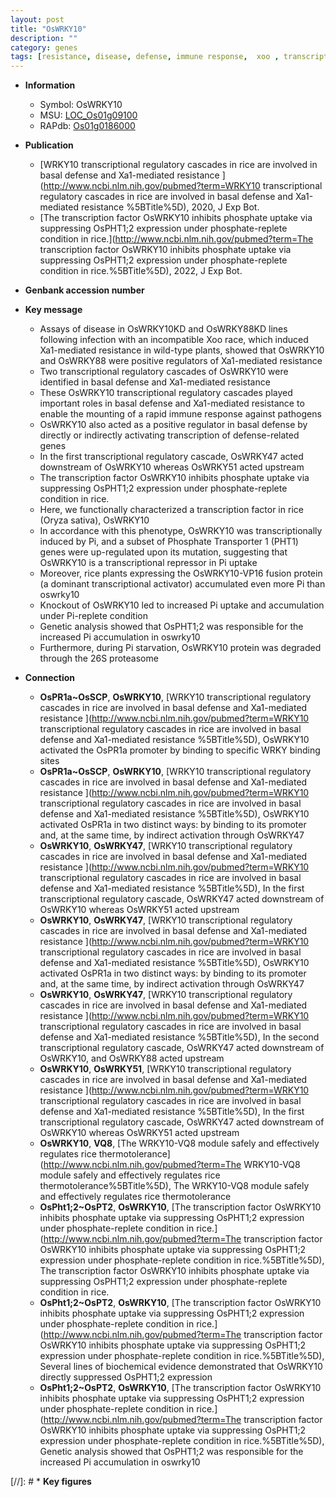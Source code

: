 ```yaml
---
layout: post
title: "OsWRKY10"
description: ""
category: genes
tags: [resistance, disease, defense, immune response,  xoo , transcriptional regulator, transcription factor, transporter, phosphate, transcriptional activator, Pi, pi,  pi , Pi uptake, phosphate transport, transcriptional repressor]
---
```


* **Information**  
    + Symbol: OsWRKY10  
    + MSU: [LOC_Os01g09100](http://rice.uga.edu/cgi-bin/ORF_infopage.cgi?orf=LOC_Os01g09100)  
    + RAPdb: [Os01g0186000](http://rapdb.dna.affrc.go.jp/viewer/gbrowse_details/irgsp1?name=Os01g0186000)  

* **Publication**  
    + [WRKY10 transcriptional regulatory cascades in rice are involved in basal defense and Xa1-mediated resistance ](http://www.ncbi.nlm.nih.gov/pubmed?term=WRKY10 transcriptional regulatory cascades in rice are involved in basal defense and Xa1-mediated resistance %5BTitle%5D), 2020, J Exp Bot.
    + [The transcription factor OsWRKY10 inhibits phosphate uptake via suppressing OsPHT1;2 expression under phosphate-replete condition in rice.](http://www.ncbi.nlm.nih.gov/pubmed?term=The transcription factor OsWRKY10 inhibits phosphate uptake via suppressing OsPHT1;2 expression under phosphate-replete condition in rice.%5BTitle%5D), 2022, J Exp Bot.

* **Genbank accession number**  

* **Key message**  
    + Assays of disease in OsWRKY10KD and OsWRKY88KD lines following infection with an incompatible Xoo race, which induced Xa1-mediated resistance in wild-type plants, showed that OsWRKY10 and OsWRKY88 were positive regulators of Xa1-mediated resistance
    + Two transcriptional regulatory cascades of OsWRKY10 were identified in basal defense and Xa1-mediated resistance
    + These OsWRKY10 transcriptional regulatory cascades played important roles in basal defense and Xa1-mediated resistance to enable the mounting of a rapid immune response against pathogens
    + OsWRKY10 also acted as a positive regulator in basal defense by directly or indirectly activating transcription of defense-related genes
    + In the first transcriptional regulatory cascade, OsWRKY47 acted downstream of OsWRKY10 whereas OsWRKY51 acted upstream
    + The transcription factor OsWRKY10 inhibits phosphate uptake via suppressing OsPHT1;2 expression under phosphate-replete condition in rice.
    + Here, we functionally characterized a transcription factor in rice (Oryza sativa), OsWRKY10
    + In accordance with this phenotype, OsWRKY10 was transcriptionally induced by Pi, and a subset of Phosphate Transporter 1 (PHT1) genes were up-regulated upon its mutation, suggesting that OsWRKY10 is a transcriptional repressor in Pi uptake
    + Moreover, rice plants expressing the OsWRKY10-VP16 fusion protein (a dominant transcriptional activator) accumulated even more Pi than oswrky10
    + Knockout of OsWRKY10 led to increased Pi uptake and accumulation under Pi-replete condition
    + Genetic analysis showed that OsPHT1;2 was responsible for the increased Pi accumulation in oswrky10
    + Furthermore, during Pi starvation, OsWRKY10 protein was degraded through the 26S proteasome

* **Connection**  
    + __OsPR1a~OsSCP__, __OsWRKY10__, [WRKY10 transcriptional regulatory cascades in rice are involved in basal defense and Xa1-mediated resistance ](http://www.ncbi.nlm.nih.gov/pubmed?term=WRKY10 transcriptional regulatory cascades in rice are involved in basal defense and Xa1-mediated resistance %5BTitle%5D),  OsWRKY10 activated the OsPR1a promoter by binding to specific WRKY binding sites
    + __OsPR1a~OsSCP__, __OsWRKY10__, [WRKY10 transcriptional regulatory cascades in rice are involved in basal defense and Xa1-mediated resistance ](http://www.ncbi.nlm.nih.gov/pubmed?term=WRKY10 transcriptional regulatory cascades in rice are involved in basal defense and Xa1-mediated resistance %5BTitle%5D),  OsWRKY10 activated OsPR1a in two distinct ways: by binding to its promoter and, at the same time, by indirect activation through OsWRKY47
    + __OsWRKY10__, __OsWRKY47__, [WRKY10 transcriptional regulatory cascades in rice are involved in basal defense and Xa1-mediated resistance ](http://www.ncbi.nlm.nih.gov/pubmed?term=WRKY10 transcriptional regulatory cascades in rice are involved in basal defense and Xa1-mediated resistance %5BTitle%5D),  In the first transcriptional regulatory cascade, OsWRKY47 acted downstream of OsWRKY10 whereas OsWRKY51 acted upstream
    + __OsWRKY10__, __OsWRKY47__, [WRKY10 transcriptional regulatory cascades in rice are involved in basal defense and Xa1-mediated resistance ](http://www.ncbi.nlm.nih.gov/pubmed?term=WRKY10 transcriptional regulatory cascades in rice are involved in basal defense and Xa1-mediated resistance %5BTitle%5D),  OsWRKY10 activated OsPR1a in two distinct ways: by binding to its promoter and, at the same time, by indirect activation through OsWRKY47
    + __OsWRKY10__, __OsWRKY47__, [WRKY10 transcriptional regulatory cascades in rice are involved in basal defense and Xa1-mediated resistance ](http://www.ncbi.nlm.nih.gov/pubmed?term=WRKY10 transcriptional regulatory cascades in rice are involved in basal defense and Xa1-mediated resistance %5BTitle%5D),  In the second transcriptional regulatory cascade, OsWRKY47 acted downstream of OsWRKY10, and OsWRKY88 acted upstream
    + __OsWRKY10__, __OsWRKY51__, [WRKY10 transcriptional regulatory cascades in rice are involved in basal defense and Xa1-mediated resistance ](http://www.ncbi.nlm.nih.gov/pubmed?term=WRKY10 transcriptional regulatory cascades in rice are involved in basal defense and Xa1-mediated resistance %5BTitle%5D),  In the first transcriptional regulatory cascade, OsWRKY47 acted downstream of OsWRKY10 whereas OsWRKY51 acted upstream
    + __OsWRKY10__, __VQ8__, [The WRKY10-VQ8 module safely and effectively regulates rice thermotolerance](http://www.ncbi.nlm.nih.gov/pubmed?term=The WRKY10-VQ8 module safely and effectively regulates rice thermotolerance%5BTitle%5D), The WRKY10-VQ8 module safely and effectively regulates rice thermotolerance
    + __OsPht1;2~OsPT2__, __OsWRKY10__, [The transcription factor OsWRKY10 inhibits phosphate uptake via suppressing OsPHT1;2 expression under phosphate-replete condition in rice.](http://www.ncbi.nlm.nih.gov/pubmed?term=The transcription factor OsWRKY10 inhibits phosphate uptake via suppressing OsPHT1;2 expression under phosphate-replete condition in rice.%5BTitle%5D), The transcription factor OsWRKY10 inhibits phosphate uptake via suppressing OsPHT1;2 expression under phosphate-replete condition in rice.
    + __OsPht1;2~OsPT2__, __OsWRKY10__, [The transcription factor OsWRKY10 inhibits phosphate uptake via suppressing OsPHT1;2 expression under phosphate-replete condition in rice.](http://www.ncbi.nlm.nih.gov/pubmed?term=The transcription factor OsWRKY10 inhibits phosphate uptake via suppressing OsPHT1;2 expression under phosphate-replete condition in rice.%5BTitle%5D),  Several lines of biochemical evidence demonstrated that OsWRKY10 directly suppressed OsPHT1;2 expression
    + __OsPht1;2~OsPT2__, __OsWRKY10__, [The transcription factor OsWRKY10 inhibits phosphate uptake via suppressing OsPHT1;2 expression under phosphate-replete condition in rice.](http://www.ncbi.nlm.nih.gov/pubmed?term=The transcription factor OsWRKY10 inhibits phosphate uptake via suppressing OsPHT1;2 expression under phosphate-replete condition in rice.%5BTitle%5D),  Genetic analysis showed that OsPHT1;2 was responsible for the increased Pi accumulation in oswrky10

[//]: # * **Key figures**  


